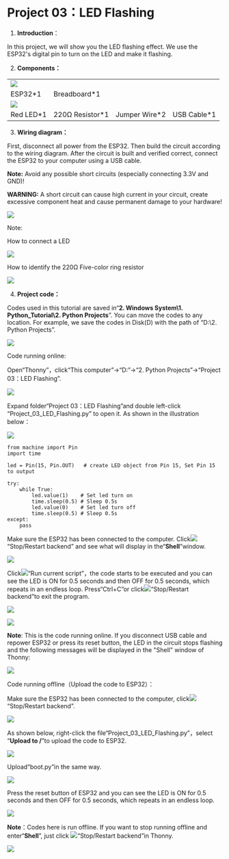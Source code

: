 # Project 03：LED Flashing 

1.  **Introduction**：

In this project, we will show you the LED flashing effect. We use the
ESP32's digital pin to turn on the LED and make it flashing.

2.  **Components：**

|                                    |                        |                        |                        |
| ---------------------------------- | ---------------------- | ---------------------- | ---------------------- |
| ![](/media/e380dd26e4825be9a768973802a55fe6.png) |                        |                        |
| ESP32\*1                           | Breadboard\*1          |                        |                        |
| ![](/media/7dcbd02995be3c142b2f97df7f7c03ce.png) |
| Red LED\*1                         | 220Ω Resistor\*1       | Jumper Wire\*2         | USB Cable\*1           |

3.  **Wiring diagram：**

First, disconnect all power from the ESP32. Then build the circuit
according to the wiring diagram. After the circuit is built and verified
correct, connect the ESP32 to your computer using a USB cable.

**Note:** Avoid any possible short circuits (especially connecting 3.3V
and GND)\!

**WARNING:** A short circuit can cause high current in your circuit,
create excessive component heat and cause permanent damage to your
hardware\!

![](/media/0735997593c8858ad6441d8e9867206f.png)

Note:

How to connect a LED

![](/media/42ff6f405dfa128593827de5aa03e94b.png)

How to identify the 220Ω Five-color ring resistor

![](/media/55c0199544e9819328f6d5778f10d7d0.png)

4.  **Project code：**
    
Codes used in this tutorial are saved in“**2. Windows System\\1.
Python\_Tutorial\\2. Python Projects**”. You can move the codes to
any location. For example, we save the codes in Disk(D) with the
path of “D:\\2. Python Projects”.

![](/media/906b7d4391131929a6b0726f7f5bab30.png)

Code running online:

Open“Thonny”，click“This computer”→“D:”→“2. Python Projects”→“Project
03：LED Flashing”.

![](/media/aed4325f483f54272aba116d9d92190e.png)

Expand folder“Project 03：LED Flashing”and double left-click
“Project\_03\_LED\_Flashing.py” to open it. As shown in the
illustration below：

![](/media/e8d875ca48b359b3fe7df7f705dc97e4.png)

    from machine import Pin
    import time
    
    led = Pin(15, Pin.OUT)   # create LED object from Pin 15, Set Pin 15 to output
    
    try:
        while True:
            led.value(1)    # Set led turn on
            time.sleep(0.5) # Sleep 0.5s
            led.value(0)    # Set led turn off
            time.sleep(0.5) # Sleep 0.5s
    except:
        pass

Make sure the ESP32 has been connected to the computer.
Click![](/media/27451c8a9c13e29d02bc0f5831cfaf1f.png)“Stop/Restart backend” and see what will
display in the“**Shell**”window.

![](/media/c78c222938d7337d595b3a753fdf702e.png)

Click![](/media/da852227207616ccd9aff28f19e02690.png)“Run current script”，the code starts to be
executed and you can see the LED is ON for 0.5 seconds and then OFF for
0.5 seconds, which repeats in an endless loop. Press“Ctrl+C”or
click![](/media/27451c8a9c13e29d02bc0f5831cfaf1f.png)“Stop/Restart backend”to exit the program.

![](/media/d936f3f5a18081cd7539033991daf98b.png)

![](/media/2dcc6a55b77b4175b5175f717eb196c3.png)

**Note**: This is the code running online. If you disconnect USB cable
and repower ESP32 or press its reset button, the LED in the circuit
stops flashing and the following messages will be displayed in the
"Shell" window of Thonny:

![](/media/c2685b285afdb8a2f9e56ac70c874e98.png)

Code running offline（Upload the code to ESP32）：

Make sure the ESP32 has been connected to the computer,
click![](/media/27451c8a9c13e29d02bc0f5831cfaf1f.png)“Stop/Restart backend”.

![](/media/df3715e5657c7edecff914d97f43b8de.png)

As shown below, right-click the
file“Project\_03\_LED\_Flashing.py”，select “**Upload to /**”to
upload the code to ESP32.

![](/media/010dbbff20232229cc92d885fda36d7d.png)

Upload“boot.py”in the same way.

![](/media/8cfeb1a3a4fba034c1d67ef272cb1118.png)

Press the reset button of ESP32 and you can see the LED is ON for 0.5
seconds and then OFF for 0.5 seconds, which repeats in an endless loop.

![](/media/2dcc6a55b77b4175b5175f717eb196c3.png)

**Note**：Codes here is run offline. If you want to stop running offline
and enter“**Shell**”, just click ![](/media/27451c8a9c13e29d02bc0f5831cfaf1f.png)“Stop/Restart
backend”in Thonny.

![](/media/0fc03f7cc11e6d76447e1e670a1d77e8.png)

